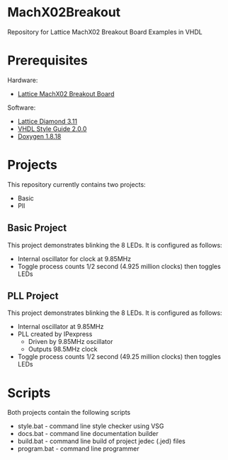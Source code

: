 # MachX02Breakout
Repository for Lattice MachX02 Breakout Board Examples in VHDL

# Prerequisites
Hardware:
* [Lattice MachX02 Breakout Board](https://www.latticesemi.com/en/Products/DevelopmentBoardsAndKits/MachXO2BreakoutBoard)

Software:
* [Lattice Diamond 3.11](http://www.latticesemi.com/latticediamond)
* [VHDL Style Guide 2.0.0](https://github.com/jeremiah-c-leary/vhdl-style-guide)
* [Doxygen 1.8.18](https://www.doxygen.nl/index.html)

# Projects
This repository currently contains two projects:
* Basic
* Pll

## Basic Project
This project demonstrates blinking the 8 LEDs. It is configured as follows:
* Internal oscillator for clock at 9.85MHz
* Toggle process counts 1/2 second (4.925 million clocks) then toggles LEDs

## PLL Project
This project demonstrates blinking the 8 LEDs. It is configured as follows:
* Internal oscillator at 9.85MHz
* PLL created by IPexpress
  * Driven by 9.85MHz oscillator
  * Outputs 98.5MHz clock
* Toggle process counts 1/2 second (49.25 million clocks) then toggles LEDs

# Scripts
Both projects contain the following scripts
* style.bat   - command line style checker using VSG
* docs.bat    - command line documentation builder
* build.bat   - command line build of project jedec (.jed) files
* program.bat - command line programmer
